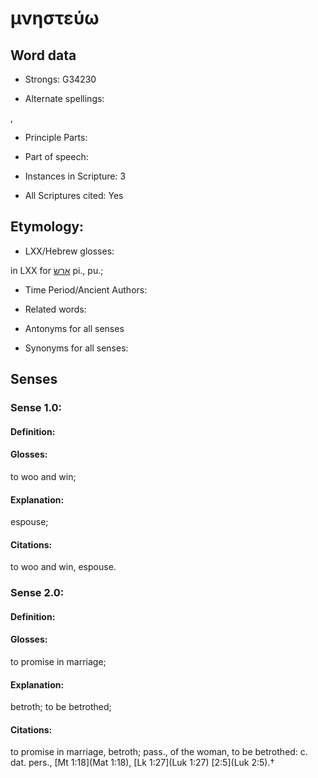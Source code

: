 # μνηστεύω

<!-- Status: S2=NeedsEdits -->
<!-- Lexica used for edits:   -->

## Word data

* Strongs: G34230

* Alternate spellings:

,

* Principle Parts: 


* Part of speech: 


* Instances in Scripture: 3

* All Scriptures cited: Yes

## Etymology: 


* LXX/Hebrew glosses: 

in LXX for [ארשׂ](//en-uhl/H0781) pi., pu.;

* Time Period/Ancient Authors: 


* Related words: 

* Antonyms for all senses

* Synonyms for all senses: 


## Senses 


### Sense  1.0: 

#### Definition: 

#### Glosses: 

to woo and win; 

#### Explanation: 

espouse; 

#### Citations: 

to woo and win, espouse.

### Sense  2.0: 

#### Definition: 

#### Glosses: 

to promise in marriage; 

#### Explanation: 

betroth; 
to be betrothed; 

#### Citations: 

to promise in marriage, betroth; pass., of the woman, to be betrothed: c. dat. pers., [Mt 1:18](Mat 1:18), [Lk 1:27](Luk 1:27) [2:5](Luk 2:5).†
